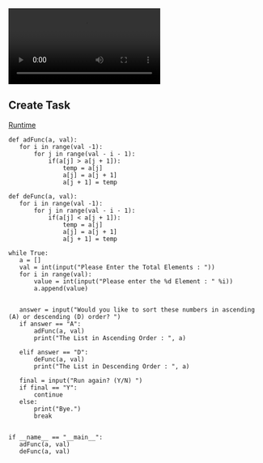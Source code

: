   <div id="video_wrapper">
    <video autoplay loop>
        <source src="https://drive.google.com/uc?export=view&id=1kAw4XIS3JH_cpTHGMRsV0mwl7dcFz2wq" type="video/mp4">
    </video>
  </div>

## **Create Task**
[Runtime](https://www.youtube.com/watch?v=v8RZpsUFwvw&feature=youtu.be)
 ```
def adFunc(a, val):
    for i in range(val -1):
        for j in range(val - i - 1):
            if(a[j] > a[j + 1]):
                temp = a[j]
                a[j] = a[j + 1]
                a[j + 1] = temp

def deFunc(a, val):
    for i in range(val -1):
        for j in range(val - i - 1):
            if(a[j] < a[j + 1]):
                temp = a[j]
                a[j] = a[j + 1]
                a[j + 1] = temp

while True:
    a = []
    val = int(input("Please Enter the Total Elements : "))
    for i in range(val):
        value = int(input("Please enter the %d Element : " %i))
        a.append(value)


    answer = input("Would you like to sort these numbers in ascending (A) or descending (D) order? ")
    if answer == "A":
        adFunc(a, val)
        print("The List in Ascending Order : ", a)

    elif answer == "D":
        deFunc(a, val)
        print("The List in Descending Order : ", a)

    final = input("Run again? (Y/N) ")
    if final == "Y":
        continue
    else:
        print("Bye.")
        break


if __name__ == "__main__":
    adFunc(a, val)
    deFunc(a, val)
 ```
